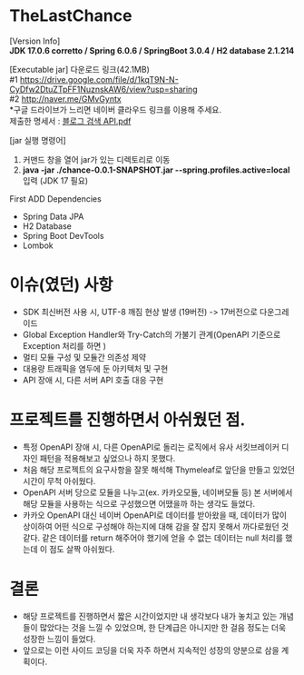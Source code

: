 # TheLastChance

[Version Info] \
**JDK 17.0.6 corretto / Spring 6.0.6 / SpringBoot 3.0.4 / H2 database 2.1.214**

[Executable jar] 다운로드 링크(42.1MB) \
#1 https://drive.google.com/file/d/1kqT9N-N-CyDfw2DtuZTpFF1NuznskAW6/view?usp=sharing \
#2 http://naver.me/GMvGyntx \
*구글 드라이브가 느리면 네이버 클라우드 링크를 이용해 주세요. \
제출한 명세서 : [블로그 검색 API.pdf](https://github.com/Jseowoo/TheLastChance/files/11038630/API.pdf)

[jar 실행 명령어]
1. 커맨드 창을 열어 jar가 있는 디렉토리로 이동
2. **java -jar ./chance-0.0.1-SNAPSHOT.jar --spring.profiles.active=local** 입력 (JDK 17 필요)

First ADD Dependencies
 - Spring Data JPA
 - H2 Database
 - Spring Boot DevTools
 - Lombok

# 이슈(였던) 사항
- SDK 최신버전 사용 시, UTF-8 깨짐 현상 발생 (19버전) -> 17버전으로 다운그레이드
- Global Exception Handler와 Try-Catch의 가불기 관계(OpenAPI 기준으로 Exception 처리를 하면 )
- 멀티 모듈 구성 및 모듈간 의존성 제약
- 대용량 트래픽을 염두에 둔 아키텍처 및 구현
- API 장애 시, 다른 서버 API 호출 대응 구현

# 프로젝트를 진행하면서 아쉬웠던 점.
- 특정 OpenAPI 장애 시, 다른 OpenAPI로 돌리는 로직에서 유사 서킷브레이커 디자인 패턴을 적용해보고 싶었으나 하지 못했다.
- 처음 해당 프로젝트의 요구사항을 잘못 해석해 Thymeleaf로 앞단을 만들고 있었던 시간이 무척 아쉬웠다.
- OpenAPI 서버 당으로 모듈을 나누고(ex. 카카오모듈, 네이버모듈 등) 본 서버에서 해당 모듈을 사용하는 식으로 구성했으면 어땠을까 하는 생각도 들었다.
- 카카오 OpenAPI 대신 네이버 OpenAPI로 데이터를 받아왔을 때, 데이터가 많이 상이하여 어떤 식으로 구성해야 하는지에 대해 감을 잘 잡지 못해서 까다로웠던 것 같다. 같은 데이터를 return 해주어야 했기에 얻을 수 없는 데이터는 null 처리를 했는데 이 점도 살짝 아쉬웠다.

# 결론
- 해당 프로젝트를 진행하면서 짧은 시간이었지만 내 생각보다 내가 놓치고 있는 개념들이 많았다는 것을 느낄 수 있었으며, 한 단계급은 아니지만 한 걸음 정도는 더욱 성장한 느낌이 들었다.
- 앞으로는 이런 사이드 코딩을 더욱 자주 하면서 지속적인 성장의 양분으로 삼을 계획이다.
 

